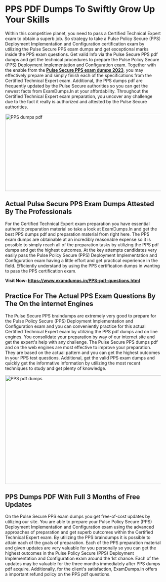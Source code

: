 <h1><strong>PPS PDF Dumps To Swiftly Grow Up Your Skills</strong></h1>
<p>Within this competitive planet, you need to pass a Certified Technical Expert exam to obtain a superb job. So strategy to take a Pulse Policy Secure (PPS) Deployment Implementation and Configuration certification exam by utilizing the Pulse Secure PPS exam dumps and get exceptional marks inside the PPS exam questions. Get valid Info via the Pulse Secure PPS pdf dumps and get the technical procedures to prepare the Pulse Policy Secure (PPS) Deployment Implementation and Configuration exam. Together with the enable from the <strong><a href="https://www.examdumps.in/PPS-pdf-questions.html">Pulse Secure PPS exam dumps 2023</a></strong>, you may effectively prepare and simply finish each of the specifications from the Certified Technical Expert exam. Additional, the PPS dumps pdf are frequently updated by the Pulse Secure authorities so you can get the newest facts from ExamDumps.In at your affordability. Throughout the Certified Technical Expert exam preparation, you uncover any challenge due to the fact it really is authorized and attested by the Pulse Secure authorities.</p>
<p><img src="https://i.ibb.co/zxJwW90/Copy-of-Online-Classes-Twitter-header-post-Made-with-Poster-My-Wall-1.png" alt="PPS dumps pdf" width="750" height="250" /></p>
<h2><strong>Actual Pulse Secure PPS Exam Dumps Attested By The Professionals</strong></h2>
<p>For the Certified Technical Expert exam preparation you have essential authentic preparation material so take a look at ExamDumps.In and get the best PPS dumps pdf and preparation material from right here. The PPS exam dumps are obtainable at an incredibly reasonable expense so it is possible to simply reach all of the preparation tasks by utilizing the PPS pdf dumps and get the highest outcomes. At the key attempts candidates very easily pass the Pulse Policy Secure (PPS) Deployment Implementation and Configuration exam having a little effort and get practical experience in the field. Efficiently understand by using the PPS certification dumps in wanting to pass the PPS certification exam.</p>
<p><strong>Visit Now:&nbsp;<a href="https://www.examdumps.in/PPS-pdf-questions.html">https://www.examdumps.in/PPS-pdf-questions.html</a></strong></p>
<h2><strong>Practice For The Actual PPS Exam Questions By The On the internet Engines</strong></h2>
<p>The Pulse Secure PPS braindumps are extremely very good to prepare for the Pulse Policy Secure (PPS) Deployment Implementation and Configuration exam and you can conveniently practice for this actual Certified Technical Expert exam by utilizing the PPS pdf dumps and on line engines. You consolidate your preparation by way of our internet site and get the expert's help with any challenge. The Pulse Secure PPS dumps pdf and on the web engines are most effective to improve your preparation. They are based on the actual pattern and you can get the highest outcomes in your PPS test questions. Additional, get the valid PPS exam dumps and quickly get the informative information by utilizing the most recent techniques to study and get plenty of knowledge.</p>
<p><a href="https://www.examdumps.in/PPS-pdf-questions.html"><img src="https://i.ibb.co/QkNtdwY/Copy-of-Zoom-Online-Classes-Facebook-Share-Po-Made-with-Poster-My-Wall-1.jpg" alt="PPS pdf dumps" width="670" height="352" /></a></p>
<h2><strong>PPS Dumps PDF With Full 3 Months of Free Updates</strong></h2>
<p>On the Pulse Secure PPS exam dumps you get free-of-cost updates by utilizing our site. You are able to prepare your Pulse Policy Secure (PPS) Deployment Implementation and Configuration exam using the advanced approaches of preparation and get superb outcomes within the Certified Technical Expert exam. By utilizing the PPS braindumps it is possible to attain each of the goals of preparation. Each of the PPS preparation material and given updates are very valuable for you personally so you can get the highest outcomes in the Pulse Policy Secure (PPS) Deployment Implementation and Configuration exam around the 1st chance. Each of the updates may be valuable for the three months immediately after PPS dumps pdf acquire. Additionally, for the client's satisfaction, ExamDumps.In offers a important refund policy on the PPS pdf questions.</p>
